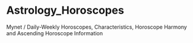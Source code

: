 # Astrology_Horoscopes
Mynet / Daily-Weekly Horoscopes, Characteristics, Horoscope Harmony and Ascending Horoscope Information
